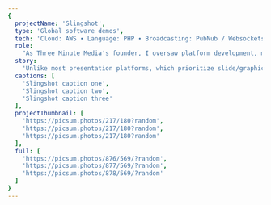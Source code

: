 ```yaml
---
{
  projectName: 'Slingshot',
  type: 'Global software demos',
  tech: 'Cloud: AWS ∙ Language: PHP ∙ Broadcasting: PubNub / Websockets',
  role:
    "As Three Minute Media's founder, I oversaw platform development, managing our project lead and prioritizing features.",
  story:
    'Unlike most presentation platforms, which prioritize slide/graphic design, SlingShot focuses on the choreography of live software demonstrations. It makes it easy for a presenter to give a non-linear presentation, switching between slides and live product features in order to tell the best story possible. Unlike most presentation platforms, which prioritize slide/graphic design, SlingShot focuses on the choreography of live software demonstrations. It makes it easy for a presenter to give a non-linear presentation, switching between slides and live product features in order to tell the best story possible. Unlike most presentation platforms, which prioritize slide/graphic design, SlingShot focuses on the choreography of live software demonstrations. It makes it easy for a presenter to give a non-linear presentation, switching between slides and live product features in order to tell the best story possible. Unlike most presentation platforms, which prioritize slide/graphic design, SlingShot focuses on the choreography of live software demonstrations. It makes it easy for a presenter to give a non-linear presentation, switching between slides and live product features in order to tell the best story possible.',
  captions: [
    'Slingshot caption one',
    'Slingshot caption two',
    'Slingshot caption three'
  ],
  projectThumbnail: [
    'https://picsum.photos/217/180?random',
    'https://picsum.photos/217/180?random',
    'https://picsum.photos/217/180?random'
  ],
  full: [
    'https://picsum.photos/876/569/?random',
    'https://picsum.photos/877/569/?random',
    'https://picsum.photos/878/569/?random'
  ]
}
---
```

